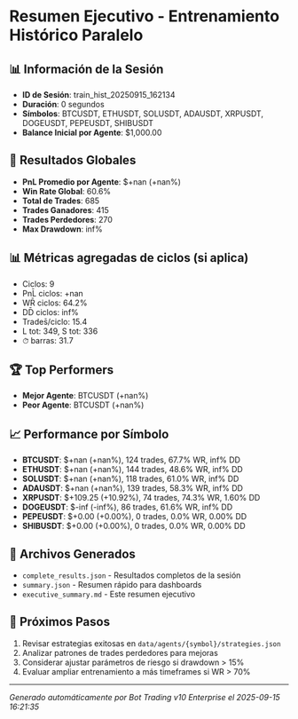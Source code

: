 # Resumen Ejecutivo - Entrenamiento Histórico Paralelo

## 📊 Información de la Sesión
- **ID de Sesión**: train_hist_20250915_162134
- **Duración**: 0 segundos
- **Símbolos**: BTCUSDT, ETHUSDT, SOLUSDT, ADAUSDT, XRPUSDT, DOGEUSDT, PEPEUSDT, SHIBUSDT
- **Balance Inicial por Agente**: $1,000.00

## 🎯 Resultados Globales
- **PnL Promedio por Agente**: $+nan (+nan%)
- **Win Rate Global**: 60.6%
- **Total de Trades**: 685
- **Trades Ganadores**: 415
- **Trades Perdedores**: 270
- **Max Drawdown**: inf%

## 📊 Métricas agregadas de ciclos (si aplica)
- Ciclos: 9
- PnL̄ ciclos: +nan
- WR̄ ciclos: 64.2%
- DD̄ ciclos: inf%
- Trades̄/ciclo: 15.4
- L tot: 349, S tot: 336
- ⏱̄ barras: 31.7


## 🏆 Top Performers
- **Mejor Agente**: BTCUSDT (+nan%)
- **Peor Agente**: BTCUSDT (+nan%)

## 📈 Performance por Símbolo
- **BTCUSDT**: $+nan (+nan%), 124 trades, 67.7% WR, inf% DD
- **ETHUSDT**: $+nan (+nan%), 144 trades, 48.6% WR, inf% DD
- **SOLUSDT**: $+nan (+nan%), 118 trades, 61.0% WR, inf% DD
- **ADAUSDT**: $+nan (+nan%), 139 trades, 58.3% WR, inf% DD
- **XRPUSDT**: $+109.25 (+10.92%), 74 trades, 74.3% WR, 1.60% DD
- **DOGEUSDT**: $-inf (-inf%), 86 trades, 61.6% WR, inf% DD
- **PEPEUSDT**: $+0.00 (+0.00%), 0 trades, 0.0% WR, 0.00% DD
- **SHIBUSDT**: $+0.00 (+0.00%), 0 trades, 0.0% WR, 0.00% DD

## 📁 Archivos Generados
- `complete_results.json` - Resultados completos de la sesión
- `summary.json` - Resumen rápido para dashboards
- `executive_summary.md` - Este resumen ejecutivo

## 🎯 Próximos Pasos
1. Revisar estrategias exitosas en `data/agents/{symbol}/strategies.json`
2. Analizar patrones de trades perdedores para mejoras
3. Considerar ajustar parámetros de riesgo si drawdown > 15%
4. Evaluar ampliar entrenamiento a más timeframes si WR > 70%

---
*Generado automáticamente por Bot Trading v10 Enterprise el 2025-09-15 16:21:35*
